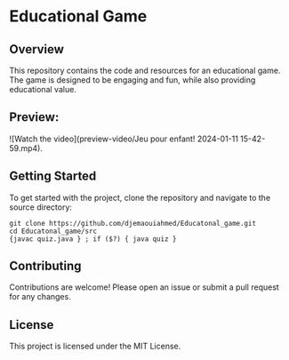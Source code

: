 # Educational Game

## Overview
This repository contains the code and resources for an educational game. The game is designed to be engaging and fun, while also providing educational value.

## Preview:
![Watch the video](preview-video/Jeu pour enfant! 2024-01-11 15-42-59.mp4).
## Getting Started
To get started with the project, clone the repository and navigate to the source directory:
```
git clone https://github.com/djemaouiahmed/Educatonal_game.git
cd Educatonal_game/src
{javac quiz.java } ; if ($?) { java quiz }
```

## Contributing
Contributions are welcome! Please open an issue or submit a pull request for any changes.

## License
This project is licensed under the MIT License.
